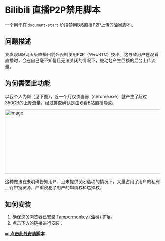 # Bilibili 直播P2P禁用脚本

一个用于在 `document-start` 阶段禁用B站直播P2P上传的油猴脚本。

## 问题描述 ##
我发现B站网页版直播目前会强制使用P2P（WebRTC）技术。这导致用户在观看直播时，会在自己毫不知情且无法关闭的情况下，被动地产生巨额的后台上传流量。

## 为何需要此功能 ##
以我个人为例（见下图），近一个月仅浏览器（chrome.exe）就产生了超过350GB的上传流量，经过排查确认是由观看B站直播导致。

<img width="1050" height="209" alt="image" src="https://github.com/user-attachments/assets/44bd3d28-f730-45bf-a790-7a28cabd1f6a" />

这种做法在未明确告知用户、且未提供关闭选项的情况下，大量占用了用户的私有上行带宽资源，严重侵犯了用户的知情权和选择权。

## 如何安装

1.  确保您的浏览器已安装 [Tampermonkey (油猴)](https://www.tampermonkey.net/) 扩展。
2.  点击下方的链接进行安装：

[➡️ **点击此处安装脚本**](https://raw.githubusercontent.com/KDH-KDHKDH/Bilibili-Disable-Live-P2P/main/disable-bilibili-p2p.user.js)
